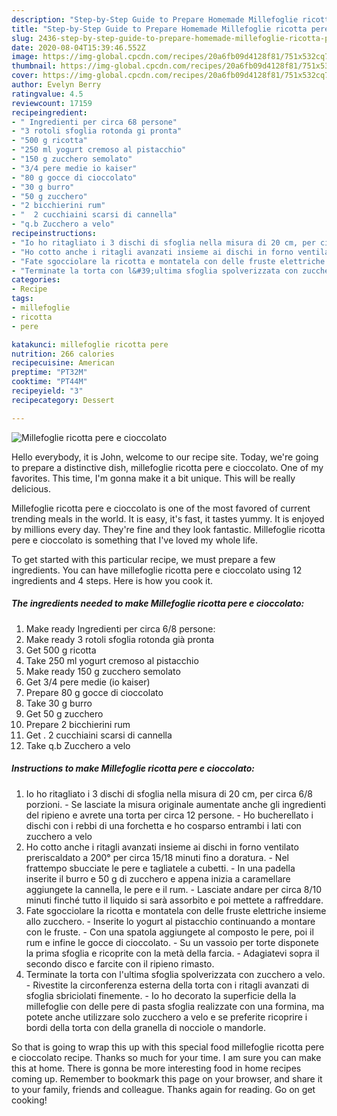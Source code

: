 ```yaml
---
description: "Step-by-Step Guide to Prepare Homemade Millefoglie ricotta pere e cioccolato"
title: "Step-by-Step Guide to Prepare Homemade Millefoglie ricotta pere e cioccolato"
slug: 2436-step-by-step-guide-to-prepare-homemade-millefoglie-ricotta-pere-e-cioccolato
date: 2020-08-04T15:39:46.552Z
image: https://img-global.cpcdn.com/recipes/20a6fb09d4128f81/751x532cq70/millefoglie-ricotta-pere-e-cioccolato-recipe-main-photo.jpg
thumbnail: https://img-global.cpcdn.com/recipes/20a6fb09d4128f81/751x532cq70/millefoglie-ricotta-pere-e-cioccolato-recipe-main-photo.jpg
cover: https://img-global.cpcdn.com/recipes/20a6fb09d4128f81/751x532cq70/millefoglie-ricotta-pere-e-cioccolato-recipe-main-photo.jpg
author: Evelyn Berry
ratingvalue: 4.5
reviewcount: 17159
recipeingredient:
- " Ingredienti per circa 68 persone"
- "3 rotoli sfoglia rotonda gi pronta"
- "500 g ricotta"
- "250 ml yogurt cremoso al pistacchio"
- "150 g zucchero semolato"
- "3/4 pere medie io kaiser"
- "80 g gocce di cioccolato"
- "30 g burro"
- "50 g zucchero"
- "2 bicchierini rum"
- "  2 cucchiaini scarsi di cannella"
- "q.b Zucchero a velo"
recipeinstructions:
- "Io ho ritagliato i 3 dischi di sfoglia nella misura di 20 cm, per circa 6/8 porzioni. Se lasciate la misura originale aumentate anche gli ingredienti del ripieno e avrete una torta per circa 12 persone. Ho bucherellato i dischi con i rebbi di una forchetta e ho cosparso entrambi i lati con zucchero a velo"
- "Ho cotto anche i ritagli avanzati insieme ai dischi in forno ventilato preriscaldato a 200° per circa 15/18 minuti fino a doratura. Nel frattempo sbucciate le pere e tagliatele a cubetti. In una padella inserite il burro e 50 g di zucchero e appena inizia a caramellare aggiungete la cannella, le pere e il rum. Lasciate andare per circa 8/10 minuti finché tutto il liquido si sarà assorbito e poi mettete a raffreddare."
- "Fate sgocciolare la ricotta e montatela con delle fruste elettriche insieme allo zucchero. Inserite lo yogurt al pistacchio continuando a montare con le fruste. Con una spatola aggiungete al composto le pere, poi il rum e infine le gocce di cioccolato. Su un vassoio per torte disponete la prima sfoglia e ricoprite con la metà della farcia. Adagiatevi sopra il secondo disco e farcite con il ripieno rimasto."
- "Terminate la torta con l&#39;ultima sfoglia spolverizzata con zucchero a velo. Rivestite la circonferenza esterna della torta con i ritagli avanzati di sfoglia sbriciolati finemente. Io ho decorato la superficie della la millefoglie con delle pere di pasta sfoglia realizzate con una formina, ma potete anche utilizzare solo zucchero a velo e se preferite ricoprire i bordi della torta con della granella di nocciole o mandorle."
categories:
- Recipe
tags:
- millefoglie
- ricotta
- pere

katakunci: millefoglie ricotta pere 
nutrition: 266 calories
recipecuisine: American
preptime: "PT32M"
cooktime: "PT44M"
recipeyield: "3"
recipecategory: Dessert

---
```



![Millefoglie ricotta pere e cioccolato](https://img-global.cpcdn.com/recipes/20a6fb09d4128f81/751x532cq70/millefoglie-ricotta-pere-e-cioccolato-recipe-main-photo.jpg)

Hello everybody, it is John, welcome to our recipe site. Today, we're going to prepare a distinctive dish, millefoglie ricotta pere e cioccolato. One of my favorites. This time, I'm gonna make it a bit unique. This will be really delicious.

Millefoglie ricotta pere e cioccolato is one of the most favored of current trending meals in the world. It is easy, it's fast, it tastes yummy. It is enjoyed by millions every day. They're fine and they look fantastic. Millefoglie ricotta pere e cioccolato is something that I've loved my whole life.




To get started with this particular recipe, we must prepare a few ingredients. You can have millefoglie ricotta pere e cioccolato using 12 ingredients and 4 steps. Here is how you cook it.

<!--inarticleads1-->

##### The ingredients needed to make Millefoglie ricotta pere e cioccolato:

1. Make ready  Ingredienti per circa 6/8 persone:
1. Make ready 3 rotoli sfoglia rotonda già pronta
1. Get 500 g ricotta
1. Take 250 ml yogurt cremoso al pistacchio
1. Make ready 150 g zucchero semolato
1. Get 3/4 pere medie (io kaiser)
1. Prepare 80 g gocce di cioccolato
1. Take 30 g burro
1. Get 50 g zucchero
1. Prepare 2 bicchierini rum
1. Get  . 2 cucchiaini scarsi di cannella
1. Take q.b Zucchero a velo




<!--inarticleads2-->

##### Instructions to make Millefoglie ricotta pere e cioccolato:

1. Io ho ritagliato i 3 dischi di sfoglia nella misura di 20 cm, per circa 6/8 porzioni. - Se lasciate la misura originale aumentate anche gli ingredienti del ripieno e avrete una torta per circa 12 persone. - Ho bucherellato i dischi con i rebbi di una forchetta e ho cosparso entrambi i lati con zucchero a velo
1. Ho cotto anche i ritagli avanzati insieme ai dischi in forno ventilato preriscaldato a 200° per circa 15/18 minuti fino a doratura. - Nel frattempo sbucciate le pere e tagliatele a cubetti. - In una padella inserite il burro e 50 g di zucchero e appena inizia a caramellare aggiungete la cannella, le pere e il rum. - Lasciate andare per circa 8/10 minuti finché tutto il liquido si sarà assorbito e poi mettete a raffreddare.
1. Fate sgocciolare la ricotta e montatela con delle fruste elettriche insieme allo zucchero. - Inserite lo yogurt al pistacchio continuando a montare con le fruste. - Con una spatola aggiungete al composto le pere, poi il rum e infine le gocce di cioccolato. - Su un vassoio per torte disponete la prima sfoglia e ricoprite con la metà della farcia. - Adagiatevi sopra il secondo disco e farcite con il ripieno rimasto.
1. Terminate la torta con l&#39;ultima sfoglia spolverizzata con zucchero a velo. - Rivestite la circonferenza esterna della torta con i ritagli avanzati di sfoglia sbriciolati finemente. - Io ho decorato la superficie della la millefoglie con delle pere di pasta sfoglia realizzate con una formina, ma potete anche utilizzare solo zucchero a velo e se preferite ricoprire i bordi della torta con della granella di nocciole o mandorle.




So that is going to wrap this up with this special food millefoglie ricotta pere e cioccolato recipe. Thanks so much for your time. I am sure you can make this at home. There is gonna be more interesting food in home recipes coming up. Remember to bookmark this page on your browser, and share it to your family, friends and colleague. Thanks again for reading. Go on get cooking!
